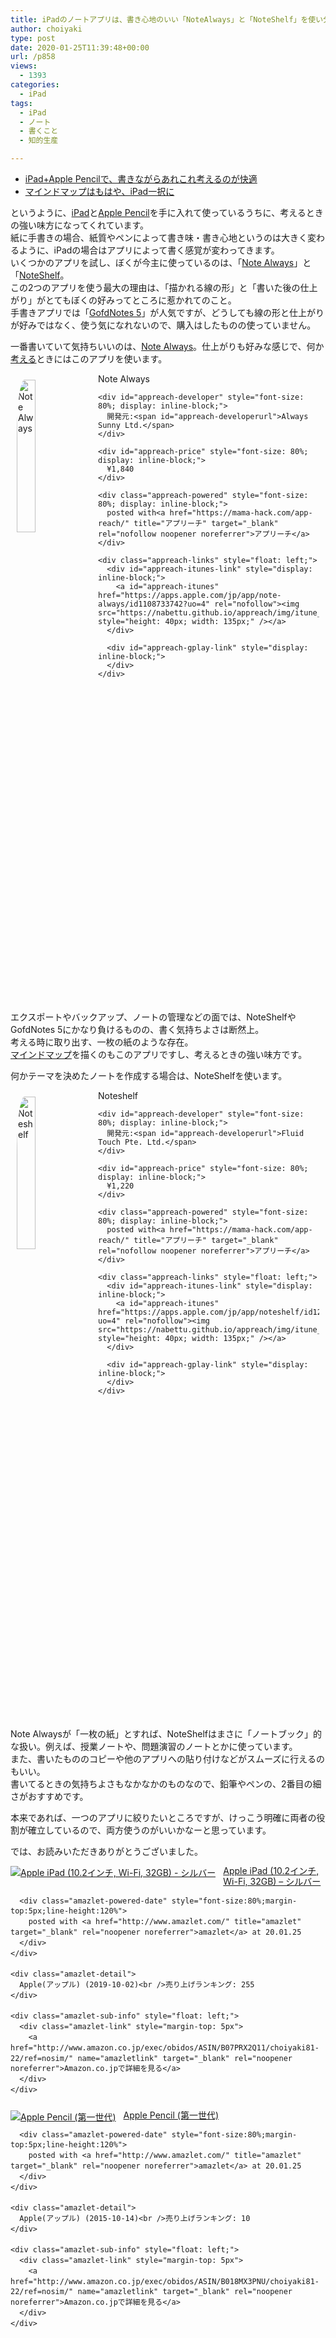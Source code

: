 ```yaml
---
title: iPadのノートアプリは、書き心地のいい「NoteAlways」と「NoteShelf」を使い分け
author: choiyaki
type: post
date: 2020-01-25T11:39:48+00:00
url: /p858
views:
  - 1393
categories:
  - iPad
tags:
  - iPad
  - ノート
  - 書くこと
  - 知的生産

---
```

  * [iPad+Apple Pencilで、書きながらあれこれ考えるのが快適][1]
  * [マインドマップはもはや、iPad一択に][2]

というように、[iPad][3]と[Apple Pencil][4]を手に入れて使っているうちに、考えるときの強い味方になってくれています。  
紙に手書きの場合、紙質やペンによって書き味・書き心地というのは大きく変わるように、iPadの場合はアプリによって書く感覚が変わってきます。  
いくつかのアプリを試し、ぼくが今主に使っているのは、「[Note Always][5]」と「[NoteShelf][6]。  
この2つのアプリを使う最大の理由は、「描かれる線の形」と「書いた後の仕上がり」がとてもぼくの好みってところに惹かれてのこと。  
手書きアプリでは「[GofdNotes 5][7]」が人気ですが、どうしても線の形と仕上がりが好みではなく、使う気になれないので、購入はしたものの使っていません。

一番書いていて気持ちいいのは、[Note Always][5]。仕上がりも好みな感じで、何か[考える][8]ときにはこのアプリを使います。

<div id="appreach-box" style="text-align: left;">
  <img src="https://i0.wp.com/is4-ssl.mzstatic.com/image/thumb/Purple113/v4/36/dd/75/36dd756f-1e59-8b66-8d6d-b270407eb8d0/source/512x512bb.jpg?w=660&#038;ssl=1" alt="Note Always" id="appreach-image" style="float: left; margin: 10px; width: 25%; max-width: 120px; border-top-left-radius: 10%; border-top-right-radius: 10%; border-bottom-right-radius: 10%; border-bottom-left-radius: 10%;" data-recalc-dims="1" /></p> 
  
  <div class="appreach-info" style="margin: 10px;">
    <div id="appreach-appname">
      Note Always
    </div>
    
    <div id="appreach-developer" style="font-size: 80%; display: inline-block;">
      開発元:<span id="appreach-developerurl">Always Sunny Ltd.</span>
    </div>
    
    <div id="appreach-price" style="font-size: 80%; display: inline-block;">
      ¥1,840
    </div>
    
    <div class="appreach-powered" style="font-size: 80%; display: inline-block;">
      posted with<a href="https://mama-hack.com/app-reach/" title="アプリーチ" target="_blank" rel="nofollow noopener noreferrer">アプリーチ</a>
    </div>
    
    <div class="appreach-links" style="float: left;">
      <div id="appreach-itunes-link" style="display: inline-block;">
        <a id="appreach-itunes" href="https://apps.apple.com/jp/app/note-always/id1108733742?uo=4" rel="nofollow"><img src="https://nabettu.github.io/appreach/img/itune_ja.svg" style="height: 40px; width: 135px;" /></a>
      </div>
      
      <div id="appreach-gplay-link" style="display: inline-block;">
      </div>
    </div>
  </div>
  
  <div class="appreach-footer" style="margin-bottom: 10px; clear: left;">
  </div>
</div>

エクスポートやバックアップ、ノートの管理などの面では、NoteShelfやGofdNotes 5にかなり負けるものの、書く気持ちよさは断然上。  
考える時に取り出す、一枚の紙のような存在。  
[マインドマップ][9]を描くのもこのアプリですし、考えるときの強い味方です。

何かテーマを決めたノートを作成する場合は、NoteShelfを使います。

<div id="appreach-box" style="text-align: left;">
  <img id="appreach-image" src="https://i1.wp.com/is3-ssl.mzstatic.com/image/thumb/Purple123/v4/73/26/ce/7326cea3-66a2-8f35-4b8d-915b6940a7fb/source/512x512bb.jpg?w=660&#038;ssl=1" alt="Noteshelf" style="float: left; margin: 10px; width: 25%; max-width: 120px; border-top-left-radius: 10%; border-top-right-radius: 10%; border-bottom-right-radius: 10%; border-bottom-left-radius: 10%;" data-recalc-dims="1" /></p> 
  
  <div class="appreach-info" style="margin: 10px;">
    <div id="appreach-appname">
      Noteshelf
    </div>
    
    <div id="appreach-developer" style="font-size: 80%; display: inline-block;">
      開発元:<span id="appreach-developerurl">Fluid Touch Pte. Ltd.</span>
    </div>
    
    <div id="appreach-price" style="font-size: 80%; display: inline-block;">
      ¥1,220
    </div>
    
    <div class="appreach-powered" style="font-size: 80%; display: inline-block;">
      posted with<a href="https://mama-hack.com/app-reach/" title="アプリーチ" target="_blank" rel="nofollow noopener noreferrer">アプリーチ</a>
    </div>
    
    <div class="appreach-links" style="float: left;">
      <div id="appreach-itunes-link" style="display: inline-block;">
        <a id="appreach-itunes" href="https://apps.apple.com/jp/app/noteshelf/id1271086060?uo=4" rel="nofollow"><img src="https://nabettu.github.io/appreach/img/itune_ja.svg" style="height: 40px; width: 135px;" /></a>
      </div>
      
      <div id="appreach-gplay-link" style="display: inline-block;">
      </div>
    </div>
  </div>
  
  <div class="appreach-footer" style="margin-bottom: 10px; clear: left;">
  </div>
</div>

Note Alwaysが「一枚の紙」とすれば、NoteShelfはまさに「ノートブック」的な扱い。例えば、授業ノートや、問題演習のノートとかに使っています。  
また、書いたもののコピーや他のアプリへの貼り付けなどがスムーズに行えるのもいい。  
書いてるときの気持ちよさもなかなかのものなので、鉛筆やペンの、2番目の細さがおすすめです。

本来であれば、一つのアプリに絞りたいところですが、けっこう明確に両者の役割が確立しているので、両方使うのがいいかなーと思っています。

では、お読みいただきありがとうございました。

<div class="amazlet-box" style="margin-bottom:0px;">
  <div class="amazlet-image" style="float:left;margin:0px 12px 1px 0px;">
    <a href="http://www.amazon.co.jp/exec/obidos/ASIN/B07PRX2Q11/choiyaki81-22/ref=nosim/" name="amazletlink" target="_blank" rel="noopener noreferrer"><img src="https://i2.wp.com/images-fe.ssl-images-amazon.com/images/I/41BNacLh3QL._SL160_.jpg?w=660&#038;ssl=1" alt="Apple iPad (10.2インチ, Wi-Fi, 32GB) - シルバー" style="border: none;" data-recalc-dims="1" /></a>
  </div>
  
  <div class="amazlet-info" style="line-height:120%; margin-bottom: 10px">
    <div class="amazlet-name" style="margin-bottom:10px;line-height:120%">
      <a href="http://www.amazon.co.jp/exec/obidos/ASIN/B07PRX2Q11/choiyaki81-22/ref=nosim/" name="amazletlink" target="_blank" rel="noopener noreferrer">Apple iPad (10.2インチ, Wi-Fi, 32GB) &#8211; シルバー</a></p> 
      
      <div class="amazlet-powered-date" style="font-size:80%;margin-top:5px;line-height:120%">
        posted with <a href="http://www.amazlet.com/" title="amazlet" target="_blank" rel="noopener noreferrer">amazlet</a> at 20.01.25
      </div>
    </div>
    
    <div class="amazlet-detail">
      Apple(アップル) (2019-10-02)<br />売り上げランキング: 255
    </div>
    
    <div class="amazlet-sub-info" style="float: left;">
      <div class="amazlet-link" style="margin-top: 5px">
        <a href="http://www.amazon.co.jp/exec/obidos/ASIN/B07PRX2Q11/choiyaki81-22/ref=nosim/" name="amazletlink" target="_blank" rel="noopener noreferrer">Amazon.co.jpで詳細を見る</a>
      </div>
    </div>
  </div>
  
  <div class="amazlet-footer" style="clear: left">
  </div>
</div>

<div class="amazlet-box" style="margin-bottom:0px;">
  <div class="amazlet-image" style="float:left;margin:0px 12px 1px 0px;">
    <a href="http://www.amazon.co.jp/exec/obidos/ASIN/B018MX3PNU/choiyaki81-22/ref=nosim/" name="amazletlink" target="_blank" rel="noopener noreferrer"><img src="https://i0.wp.com/images-fe.ssl-images-amazon.com/images/I/11Yen4yb0wL._SL160_.jpg?w=660&#038;ssl=1" alt="Apple Pencil (第一世代)" style="border: none;" data-recalc-dims="1" /></a>
  </div>
  
  <div class="amazlet-info" style="line-height:120%; margin-bottom: 10px">
    <div class="amazlet-name" style="margin-bottom:10px;line-height:120%">
      <a href="http://www.amazon.co.jp/exec/obidos/ASIN/B018MX3PNU/choiyaki81-22/ref=nosim/" name="amazletlink" target="_blank" rel="noopener noreferrer">Apple Pencil (第一世代)</a></p> 
      
      <div class="amazlet-powered-date" style="font-size:80%;margin-top:5px;line-height:120%">
        posted with <a href="http://www.amazlet.com/" title="amazlet" target="_blank" rel="noopener noreferrer">amazlet</a> at 20.01.25
      </div>
    </div>
    
    <div class="amazlet-detail">
      Apple(アップル) (2015-10-14)<br />売り上げランキング: 10
    </div>
    
    <div class="amazlet-sub-info" style="float: left;">
      <div class="amazlet-link" style="margin-top: 5px">
        <a href="http://www.amazon.co.jp/exec/obidos/ASIN/B018MX3PNU/choiyaki81-22/ref=nosim/" name="amazletlink" target="_blank" rel="noopener noreferrer">Amazon.co.jpで詳細を見る</a>
      </div>
    </div>
  </div>
  
  <div class="amazlet-footer" style="clear: left">
  </div>
</div>

 [1]: https://choiyaki.com/?p=824
 [2]: https://choiyaki.com/?p=856
 [3]: https://scrapbox.io/choiyaki-hondana/iPad
 [4]: https://scrapbox.io/choiyaki-hondana/Apple_Pencil
 [5]: https://scrapbox.io/choiyaki-hondana/Note_Always
 [6]: https://scrapbox.io/choiyaki-hondana/NoteShelf
 [7]: https://scrapbox.io/choiyaki-hondana/GofdNotes_5
 [8]: https://scrapbox.io/choiyaki-hondana/%E8%80%83%E3%81%88%E3%82%8B
 [9]: https://scrapbox.io/choiyaki-hondana/%E3%83%9E%E3%82%A4%E3%83%B3%E3%83%89%E3%83%9E%E3%83%83%E3%83%97